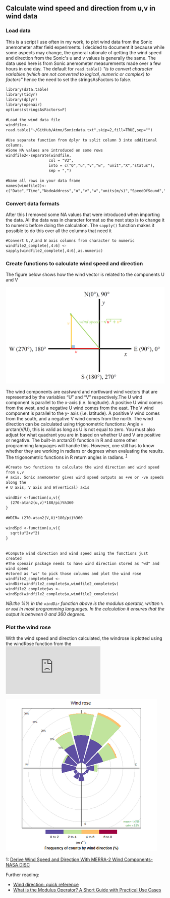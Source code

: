 ## Calculate wind speed and direction from u,v in wind data 

### Load data 

This is a script I use often in my work, to plot wind data from the Sonic anemometer after field experiments. I decided to document it because while some aspects may change, the general rationale of getting the wind speed and direction from the Sonic's u and v values is generally the same. The data used here is from Sonic anemometer measurements made over a few hours in one day. The default for `read.table()` *"is to convert character variables (which are not converted to logical, numeric or complex) to factors"* hence the need to set the stringsAsFactors to false. 
 ````
library(data.table)
library(tidyr)
library(dplyr)
library(openair)
options(stringsAsFactors=F)

#Load the wind data file 
windfile<-read.table("~/GitHub/Atmo/Sonicdata.txt",skip=2,fill=TRUE,sep="")

#Use separate function from dplyr to split column 3 into additional columns. 
#Some NA values are introduced on some rows
windfile2<-separate(windfile,
                    col = "V3",
                    into = c("Q","u","v","w", "unit","X","status"),
                    sep = ",")

#Name all rows in your data frame 
names(windfile2)<-c("Date","Time","NodeAddress","u","v","w","units(m/s)","SpeedOfSound","SonicTemp")
````
### Convert data formats
After this I removed some NA values that were introduced when importing the data. All the data was in character format so the next step is to change it to numeric before doing the calculation. The `sapply()` function makes it possible to do this over all the columns that need it 

````
#Convert U,V,and W axis columns from character to numeric 
windfile2_complete[,4:6] <- sapply(windfile2_complete[,4:6],as.numeric)
````

### Create functions to calculate wind speed and direction
The figure below shows how the wind vector is related to the components U and V

![windspeed-diagram](windspeed-diagram.png)

The wind components are eastward and northward wind vectors that are represented by the variables “U” and “V” respectively.The U wind component is parallel to the x-axis (i.e. longitude). A positive U wind comes from the west, and a negative U wind comes from the east. The V wind component is parallel to the y- axis (i.e. latitude). A positive V wind comes from the south, and a negative V wind comes from the north. The wind direction can be calculated using trigonometric functions: Angle = arctan(V/U), this is valid as long as U is not equal to zero. You must also adjust for what quadrant you are in based on whether U and V are positive or negative. The built-in arctan2() function in R and some other programming languages will handle this. However, one still has to know whether they are working in radians or degrees when evaluating the results. The trigonometric functions in R return angles in radians. <sup>[1](#Ref)</sup>

````
#Create two functions to calculate the wind direction and wind speed from u,v 
# axis. Sonic anemometer gives wind speed outputs as +ve or -ve speeds along the
# U axis, V axis and W(vertical) axis 

windDir <-function(u,v){
  (270-atan2(u,v)*180/pi)%%360 
}

#WDIR= (270-atan2(V,U)*180/pi)%360

windSpd <-function(u,v){
  sqrt(u^2+v^2)
}


#Compute wind direction and wind speed using the functions just created
#The openair package needs to have wind direction stored as "wd" and wind speed
#stored as "ws" to pick those columns and plot the wind rose
windfile2_complete$wd <-windDir(windfile2_complete$u,windfile2_complete$v)
windfile2_complete$ws <-windSpd(windfile2_complete$u,windfile2_complete$v)

````
*NB:the %% in the `windDir` function above is the modulus operator, written `% ` or `mod` in most programming languages. In the calculation it ensures that the output is between 0 and 360 degrees.*

### Plot the wind rose 

With the wind speed and direction calculated, the windrose is plotted using the windRose function from the 
![openair package](https://cran.rproject.org/web/packages/openair/index.html)

![windplot](windplot.png)

<a name="Ref1">1</a>: [Derive Wind Speed and Direction With MERRA-2 Wind Components-NASA DISC](https://disc.gsfc.nasa.gov/information/data-in-action?title=Derive%20Wind%20Speed%20and%20Direction%20With%20MERRA-2%20Wind%20Components)

Further reading: 
* [Wind direction: quick reference](https://www.eol.ucar.edu/content/wind-direction-quick-reference)
* [What is the Modulus Operator? A Short Guide with Practical Use Cases](https://blog.mattclemente.com/2019/07/12/modulus-operator-modulo-operation.html#restrict-number-to-range)
